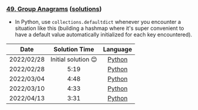 ### [49. Group Anagrams](https://leetcode.com/problems/group-anagrams/) ([solutions](https://github.com/pete-debiase/Comprog/blob/main/Solutions/49.%20Group%20Anagrams/))
- In Python, use `collections.defaultdict` whenever you encounter a situation like this (building a hashmap where it's super convenient to have a default value automatically initialized for each key encountered).

|    Date    |    Solution Time    |                                                         Language                                                          |
|:----------:|:-------------------:|:-------------------------------------------------------------------------------------------------------------------------:|
| 2022/02/28 | Initial solution 😊 |      [Python](https://github.com/pete-debiase/Comprog/blob/main/Solutions/49.%20Group%20Anagrams/group_anagrams.py)       |
| 2022/02/28 |        5:19         | [Python](https://github.com/pete-debiase/Comprog/blob/main/Solutions/49.%20Group%20Anagrams/group_anagrams_2022-02-28.py) |
| 2022/03/04 |        4:48         | [Python](https://github.com/pete-debiase/Comprog/blob/main/Solutions/49.%20Group%20Anagrams/group_anagrams_2022-03-04.py) |
| 2022/03/10 |        4:33         | [Python](https://github.com/pete-debiase/Comprog/blob/main/Solutions/49.%20Group%20Anagrams/group_anagrams_2022-03-10.py) |
| 2022/04/13 |        3:31         | [Python](https://github.com/pete-debiase/Comprog/blob/main/Solutions/49.%20Group%20Anagrams/group_anagrams_2022-04-13.py) |
